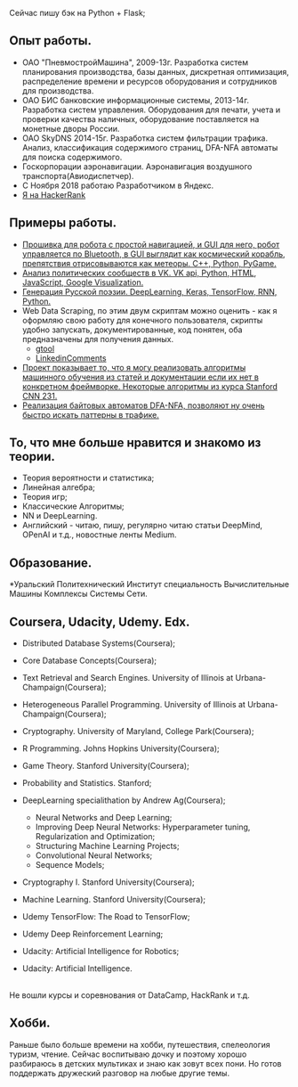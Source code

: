 
Сейчас пишу бэк на Python + Flask;

## Опыт работы.
* ОАО "ПневмостройМашина", 2009-13г. Разработка систем планирования производства, базы данных, дискретная оптимизация,
распределение времени и ресурсов оборудования и сотрудников для
производства.
* ОАО БИС банковские информационные системы, 2013-14г. Разработка систем управления.
Оборудования для печати, учета и проверки
качества наличных, оборудование поставляется на монетные дворы России.
* ОАО SkyDNS 2014-15г. Разработка систем фильтрации трафика.
Анализ, классификация содержимого страниц, DFA-NFA автоматы для поиска содержимого.
* Госкорпорации аэронавигации.
Аэронавигация воздушного транспорта(Авиодиспетчер).
* C Ноября 2018 работаю Разработчиком в Яндекс.
* [Я на HackerRank](https://www.hackerrank.com/stivsh)

## Примеры работы.
* [Прошивка для робота с простой навигацией, и GUI для него, робот управляется по Bluetooth, в GUI выглядит как космический корабль, препятствия отрисовываются как метеоры. C++, Python, PyGame.](https://github.com/stivsh/DiffRobot)
* [Анализ политических сообществ в VK. VK api, Python, HTML, JavaScript, Google Visualization.](https://github.com/stivsh/VKPolitics)
* [Генерация Русской поэзии. DeepLearning, Keras, TensorFlow, RNN, Python.](https://github.com/stivsh/RuPoetryGeneration)
* Web Data Scraping, по этим двум скриптам можно оценить - как я оформляю свою работу для конечного пользователя, скрипты удобно запускать, документированные, код понятен, оба предназначены для получения данных.
  * [gtool](https://github.com/stivsh/gtool)
  * [LinkedinComments](https://github.com/stivsh/LinkedinComments)
* [ Проект показывает то, что я могу реализовать алгоритмы машинного обучения из статей и документации если их нет в конкретном фреймворке. Некоторые алгоритмы из курса Stanford CNN 231.](https://github.com/stivsh/StanfordCNN)
* [Реализация байтовых автоматов DFA-NFA, позволяют ну очень быстро искать паттерны в трафике.](https://github.com/stivsh/DFA-NFA-RE)

## То, что мне больше нравится и знакомо из теории.
* Теория вероятности и статистика;
* Линейная алгебра;
* Теория игр;
* Классические Алгоритмы;
* NN и DeepLearning.
* Английский - читаю, пишу, регулярно читаю статьи DeepMind, OPenAI и т.д., новостные ленты Medium.

## Образование.
*Уральский Политехнический Институт специальность Вычислительные
Машины Комплексы Системы Сети.

## Coursera, Udacity, Udemy. Edx.
* Distributed Database Systems(Coursera);
* Core Database Concepts(Coursera);
* Text Retrieval and Search Engines. University of Illinois at Urbana-Champaign(Coursera);
* Heterogeneous Parallel Programming. University of Illinois at Urbana-Champaign(Coursera);
* Cryptography. University of Maryland, College Park(Coursera);
* R Programming. Johns Hopkins University(Coursera);
* Game Theory. Stanford University(Coursera);
* Probability and Statistics. Stanford;
* DeepLearning specialithation by Andrew Ag(Coursera);
  * Neural Networks and Deep Learning;
  * Improving Deep Neural Networks: Hyperparameter tuning, Regularization and Optimization;
  * Structuring Machine Learning Projects;
  * Convolutional Neural Networks;
  * Sequence Models;

* Cryptography I. Stanford University(Coursera);

* Machine Learning. Stanford University(Coursera);

* Udemy TensorFlow: The Road to TensorFlow;
* Udemy Deep Reinforcement Learning;
* Udacity: Artificial Intelligence for Robotics;
* Udacity: Artificial Intelligence.
<br>
Не вошли курсы и соревнования от DataCamp, HackRank и т.д.

## Хобби.
Раньше было больше времени на хобби, путешествия, спелеология туризм, чтение. Сейчас воспитываю дочку и поэтому хорошо разбираюсь в детских мультиках и знаю как зовут всех пони. Но готов поддержать дружеский разговор на любые другие темы.
